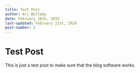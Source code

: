```yaml
---
title: Test Post
author: Ari Bellamy
date: February 18th, 2019
last-updated: February 21st, 2019
post-number: 1
---
```


# Test Post

This is just a test post to make sure that the blog software works.
